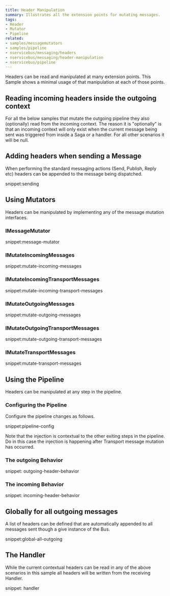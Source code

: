 ```yaml
---
title: Header Manipulation
summary: Illustrates all the extension points for mutating messages.
tags:
- Header
- Mutator
- Pipeline
related:
- samples/messagemutators
- samples/pipeline
- nservicebus/messaging/headers
- nservicebus/messaging/header-manipulation
- nservicebus/pipeline
---
```


Headers can be read and manipulated at many extension points. This Sample shows a minimal usage of that manipulation at each of those points.


## Reading incoming headers inside the outgoing context

For all the below samples that mutate the outgoing pipeline they also (optionally) read from the incoming context. The reason it is "optionally" is that an incoming context will only exist when the current message being sent was triggered from inside a Saga or a handler. For all other scenarios it will be null.


## Adding headers when sending a Message

When performing the standard messaging actions (Send, Publish, Reply etc) headers can be appended to the message being dispatched.

snippet:sending

## Using Mutators

Headers can be manipulated by implementing any of the message mutation interfaces.


### IMessageMutator

snippet:message-mutator


### IMutateIncomingMessages

snippet:mutate-incoming-messages


### IMutateIncomingTransportMessages

snippet:mutate-incoming-transport-messages


### IMutateOutgoingMessages

snippet:mutate-outgoing-messages


### IMutateOutgoingTransportMessages

snippet:mutate-outgoing-transport-messages


### IMutateTransportMessages

snippet:mutate-transport-messages


## Using the Pipeline

Headers can be manipulated at any step in the pipeline.


### Configuring the Pipeline

Configure the pipeline changes as follows.

snippet:pipeline-config

Note that the injection is contextual to the other exiting steps in the pipeline. Do in this case the injection is happening after Transport message mutation has occurred.


### The outgoing Behavior

snippet: outgoing-header-behavior


### The incoming Behavior

snippet: incoming-header-behavior


## Globally for all outgoing messages

A list of headers can be defined that are automatically appended to all messages sent though a give instance of the Bus.

snippet:global-all-outgoing


## The Handler

While the current contextual headers can be read in any of the above scenarios in this sample all headers will be written from the receiving Handler.

snippet: handler